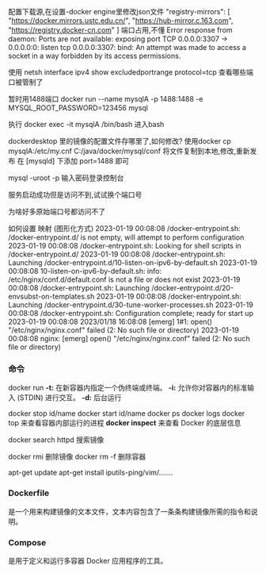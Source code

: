 配置下载源,在设置-docker engine里修改json文件
 "registry-mirrors": [
    "https://docker.mirrors.ustc.edu.cn/",
    "https://hub-mirror.c.163.com",
    "https://registry.docker-cn.com"
  ]
端口占用,不懂
Error response from daemon: Ports are not available: exposing port TCP 0.0.0.0:3307 -> 0.0.0.0:0: listen tcp 0.0.0.0:3307: bind: An attempt was made to access a socket in a way forbidden by its access permissions.

使用 netsh interface ipv4 show excludedportrange protocol=tcp 查看哪些端口被管制了

暂时用1488端口
docker run --name mysqlA -p 1488:1488 -e MYSQL_ROOT_PASSWORD=123456 mysql

执行 docker exec -it mysqlA /bin/bash 进入bash

dockerdesktop 里的镜像的配置文件存哪里了,如何修改?
使用docker cp mysqlA:/etc/my.cnf C:/java/docker/mysql/conf 将文件复制到本地,修改,重新发布
   在 [mysqld] 下添加 port=1488 即可

mysql -uroot -p 输入密码登录控制台


服务启动成功但是访问不到,试试换个端口号

为啥好多原始端口号都访问不了


如何设置 映射 (图形化方式)
2023-01-19 00:08:08 /docker-entrypoint.sh: /docker-entrypoint.d/ is not empty, will attempt to perform configuration
2023-01-19 00:08:08 /docker-entrypoint.sh: Looking for shell scripts in /docker-entrypoint.d/
2023-01-19 00:08:08 /docker-entrypoint.sh: Launching /docker-entrypoint.d/10-listen-on-ipv6-by-default.sh
2023-01-19 00:08:08 10-listen-on-ipv6-by-default.sh: info: /etc/nginx/conf.d/default.conf is not a file or does not exist
2023-01-19 00:08:08 /docker-entrypoint.sh: Launching /docker-entrypoint.d/20-envsubst-on-templates.sh
2023-01-19 00:08:08 /docker-entrypoint.sh: Launching /docker-entrypoint.d/30-tune-worker-processes.sh
2023-01-19 00:08:08 /docker-entrypoint.sh: Configuration complete; ready for start up
2023-01-19 00:08:08 2023/01/18 16:08:08 [emerg] 1#1: open() "/etc/nginx/nginx.conf" failed (2: No such file or directory)
2023-01-19 00:08:08 nginx: [emerg] open() "/etc/nginx/nginx.conf" failed (2: No such file or directory)

### 命令
docker run 
  **-t:** 在新容器内指定一个伪终端或终端。
  **-i:** 允许你对容器内的标准输入 (STDIN) 进行交互。
  **-d:** 后台运行
  
docker stop id/name
docker start id/name
docker ps 
docker logs
docker top 来查看容器内部运行的进程
**docker inspect** 来查看 Docker 的底层信息

docker search httpd 搜索镜像

docker rmi 删除镜像
docker rm -f 删除容器


apt-get update
apt-get install iputils-ping/vim/.......

### Dockerfile 
是一个用来构建镜像的文本文件，文本内容包含了一条条构建镜像所需的指令和说明。

### Compose 
是用于定义和运行多容器 Docker 应用程序的工具。